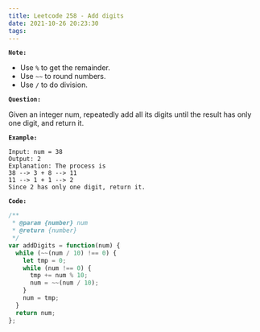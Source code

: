 ```yaml
---
title: Leetcode 258 - Add digits
date: 2021-10-26 20:23:30
tags:
---
```

**`Note:`**
- Use `%` to get the remainder.
- Use `~~` to round numbers.
- Use `/` to do division.

**`Question:`**

Given an integer num, repeatedly add all its digits until the result has only one digit, and return it.

**`Example:`**
```
Input: num = 38
Output: 2
Explanation: The process is
38 --> 3 + 8 --> 11
11 --> 1 + 1 --> 2 
Since 2 has only one digit, return it.
```

**`Code:`**
```javascript
/**
 * @param {number} num
 * @return {number}
 */
var addDigits = function(num) {
  while (~~(num / 10) !== 0) {
    let tmp = 0;
    while (num !== 0) {
      tmp += num % 10;
      num = ~~(num / 10);
    }
    num = tmp;
  }
  return num;
};
```